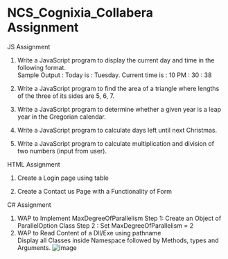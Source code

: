 # NCS_Cognixia_Collabera Assignment

JS Assignment

1. Write a JavaScript program to display the current day and time in the following format.  
	Sample Output : Today is : Tuesday. 
	Current time is : 10 PM : 30 : 38 
	
2. Write a JavaScript program to find the area of a triangle where lengths of the three of its sides are 5, 6, 7. 


3. Write a JavaScript program to determine whether a given year is a leap year in the Gregorian calendar. 


4. Write a JavaScript program to calculate days left until next Christmas.  


5. Write a JavaScript program to calculate multiplication and division of two numbers (input from user). 


HTML Assignment

1. Create a Login page using table

2. Create a Contact us Page with a Functionality of Form  

C# Assignment

1. WAP to Implement MaxDegreeOfParallelism 
	Step 1: Create an Object of ParallelOption Class 
	Step 2 : Set MaxDegreeOfParallelism = 2 
2. WAP to Read Content of a Dll/Exe using pathname  
	Display all Classes inside Namespace followed by Methods, types and Arguments.
![image](https://user-images.githubusercontent.com/87956276/156090283-d1827fb6-064e-4212-bd71-3e5aefeb6bcf.png)
 
